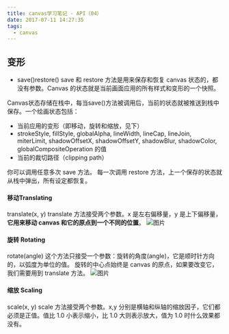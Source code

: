 ```yaml
---
title: canvas学习笔记 - API（04）
date: 2017-07-11 14:27:35
tags:
  - canvas
---
```


## 变形

- save()restore()
save 和 restore 方法是用来保存和恢复 canvas 状态的，都没有参数。Canvas 的状态就是当前画面应用的所有样式和变形的一个快照。

Canvas状态存储在栈中，每当save()方法被调用后，当前的状态就被推送到栈中保存。一个绘画状态包括：
- 当前应用的变形（即移动，旋转和缩放，见下）
- strokeStyle, fillStyle, globalAlpha, lineWidth, lineCap, lineJoin, miterLimit, shadowOffsetX, shadowOffsetY, shadowBlur, shadowColor, globalCompositeOperation 的值
- 当前的裁切路径（clipping path）

你可以调用任意多次 save 方法。
每一次调用 restore 方法，上一个保存的状态就从栈中弹出，所有设定都恢复。

#### 移动Translating

translate(x, y)
translate 方法接受两个参数。x 是左右偏移量，y 是上下偏移量，**它用来移动 canvas 和它的原点到一个不同的位置**。
![图片](https://mdn.mozillademos.org/files/234/Canvas_grid_translate.png "title" )

#### 旋转 Rotating

rotate(angle)
这个方法只接受一个参数：旋转的角度(angle)，它是顺时针方向的，以弧度为单位的值。
旋转的中心点始终是 canvas 的原点，如果要改变它，我们需要用到 translate 方法。
![图片](https://mdn.mozillademos.org/files/233/Canvas_grid_rotate.png "title" )

#### 缩放 Scaling

scale(x, y)
scale 方法接受两个参数。x,y 分别是横轴和纵轴的缩放因子，它们都必须是正值。值比 1.0 小表示缩小，比 1.0 大则表示放大，值为 1.0 时什么效果都没有。
